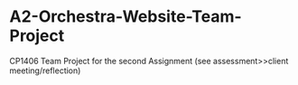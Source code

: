 # A2-Orchestra-Website-Team-Project
CP1406 Team Project for the second Assignment (see assessment>>client meeting/reflection)
